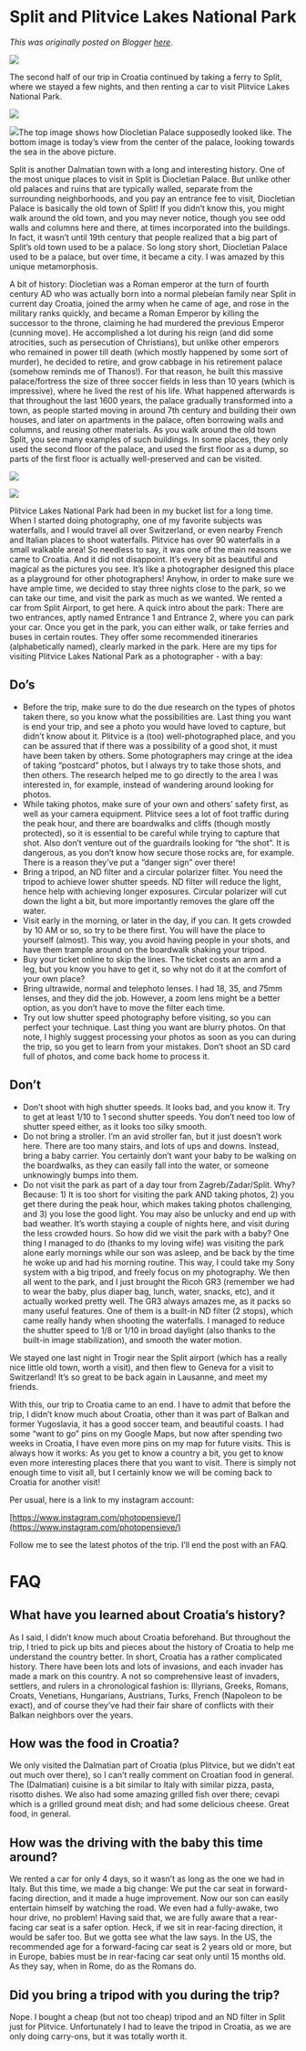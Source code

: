 # Split and Plitvice Lakes National Park

*This was originally posted on Blogger [here](https://photopensieve.blogspot.com/2022/06/split-and-plitvice-lakes-national-park.html)*.

![](https://lh3.googleusercontent.com/yCrDMw2fuj5_QA3pxAo6rtkkdSPzeYOYxuK-EGNkSoGaxMCTOTkrEzoC9y1QmV9ajE8)

The second half of our trip in Croatia continued by taking a ferry to Split, where we stayed a few nights, and then renting a car to visit Plitvice Lakes National Park.

![](https://lh6.googleusercontent.com/YloopWGOwgz6ZnaksQwwiLiIF0hanpelT-fuPtA_6QJxwDd2EIo75zdEdv3LIZG11QU)

![](https://lh6.googleusercontent.com/Ar7q1CZY42GbZFVCHvh9RfSXWFsRgJTE0Ff6zByOzI9v32bQWtkl8-dkfgb9ta9u5AA)The top image shows how Diocletian Palace supposedly looked like. The bottom image is today’s view from the center of the palace, looking towards the sea in the above picture.

Split is another Dalmatian town with a long and interesting history. One of the most unique places to visit in Split is Diocletian Palace. But unlike other old palaces and ruins that are typically walled, separate from the surrounding neighborhoods, and you pay an entrance fee to visit, Diocletian Palace is basically the old town of Split! If you didn’t know this, you might walk around the old town, and you may never notice, though you see odd walls and columns here and there, at times incorporated into the buildings. In fact, it wasn’t until 19th century that people realized that a big part of Split’s old town used to be a palace. So long story short, Diocletian Palace used to be a palace, but over time, it became a city. I was amazed by this unique metamorphosis.

A bit of history: Diocletian was a Roman emperor at the turn of fourth century AD who was actually born into a normal plebeian family near Split in current day Croatia, joined the army when he came of age, and rose in the military ranks quickly, and became a Roman Emperor by killing the successor to the throne, claiming he had murdered the previous Emperor (cunning move). He accomplished a lot during his reign (and did some atrocities, such as persecution of Christians), but unlike other emperors who remained in power till death (which mostly happened by some sort of murder), he decided to retire, and grow cabbage in his retirement palace (somehow reminds me of Thanos!). For that reason, he built this massive palace/fortress the size of three soccer fields in less than 10 years (which is impressive), where he lived the rest of his life. What happened afterwards is that throughout the last 1600 years, the palace gradually transformed into a town, as people started moving in around 7th century and building their own houses, and later on apartments in the palace, often borrowing walls and columns, and reusing other materials. As you walk around the old town Split, you see many examples of such buildings. In some places, they only used the second floor of the palace, and used the first floor as a dump, so parts of the first floor is actually well-preserved and can be visited.

![](https://lh4.googleusercontent.com/T8FfMzVZoiAPTo5GLIsbBrgrojIvr--vkjDc3QyC8Du9nRgT04DWDxrdRmw_aAqSoS0)

![](https://lh3.googleusercontent.com/slyjSWIm0lbvWuAjsUy00rtD1GL1k6oyCsMom2-TBRCyWxSyEsykQyMH0fBtWGQaY88)

Plitvice Lakes National Park had been in my bucket list for a long time. When I started doing photography, one of my favorite subjects was waterfalls, and I would travel all over Switzerland, or even nearby French and Italian places to shoot waterfalls. Plitvice has over 90 waterfalls in a small walkable area! So needless to say, it was one of the main reasons we came to Croatia. And it did not disappoint. It’s every bit as beautiful and magical as the pictures you see. It’s like a photographer designed this place as a playground for other photographers! Anyhow, in order to make sure we have ample time, we decided to stay three nights close to the park, so we can take our time, and visit the park as much as we wanted. We rented a car from Split Airport, to get here. A quick intro about the park: There are two entrances, aptly named Entrance 1 and Entrance 2, where you can park your car. Once you get in the park, you can either walk, or take ferries and buses in certain routes. They offer some recommended itineraries (alphabetically named), clearly marked in the park. Here are my tips for visiting Plitvice Lakes National Park as a photographer - with a bay:

## Do’s

* Before the trip, make sure to do the due research on the types of photos taken there, so you know what the possibilities are. Last thing you want is end your trip, and see a photo you would have loved to capture, but didn’t know about it. Plitvice is a (too) well-photographed place, and you can be assured that if there was a possibility of a good shot, it must have been taken by others. Some photographers may cringe at the idea of taking “postcard” photos, but I always try to take those shots, and then others. The research helped me to go directly to the area I was interested in, for example, instead of wandering around looking for photos.
* While taking photos, make sure of your own and others’ safety first, as well as your camera equipment. Plitvice sees a lot of foot traffic during the peak hour, and there are boardwalks and cliffs (though mostly protected), so it is essential to be careful while trying to capture that shot. Also don’t venture out of the guardrails looking for “the shot”. It is dangerous, as you don’t know how secure those rocks are, for example. There is a reason they’ve put a “danger sign” over there!
* Bring a tripod, an ND filter and a circular polarizer filter. You need the tripod to achieve lower shutter speeds. ND filter will reduce the light, hence help with achieving longer exposures. Circular polarizer will cut down the light a bit, but more importantly removes the glare off the water.
* Visit early in the morning, or later in the day, if you can. It gets crowded by 10 AM or so, so try to be there first. You will have the place to yourself (almost). This way, you avoid having people in your shots, and have them trample around on the boardwalk shaking your tripod.
* Buy your ticket online to skip the lines. The ticket costs an arm and a leg, but you know you have to get it, so why not do it at the comfort of your own place?
* Bring ultrawide, normal and telephoto lenses. I had 18, 35, and 75mm lenses, and they did the job. However, a zoom lens might be a better option, as you don’t have to move the filter each time.
* Try out low shutter speed photography before visiting, so you can perfect your technique. Last thing you want are blurry photos. On that note, I highly suggest processing your photos as soon as you can during the trip, so you get to learn from your mistakes. Don’t shoot an SD card full of photos, and come back home to process it.

## Don’t

* Don’t shoot with high shutter speeds. It looks bad, and you know it. Try to get at least 1/10 to 1 second shutter speeds. You don’t need too low of shutter speed either, as it looks too silky smooth.
* Do not bring a stroller. I’m an avid stroller fan, but it just doesn’t work here. There are too many stairs, and lots of ups and downs. Instead, bring a baby carrier. You certainly don’t want your baby to be walking on the boardwalks, as they can easily fall into the water, or someone unknowingly bumps into them.
* Do not visit the park as part of a day tour from Zagreb/Zadar/Split. Why? Because: 1) It is too short for visiting the park AND taking photos, 2) you get there during the peak hour, which makes taking photos challenging, and 3) you lose the good light. You may also be unlucky and end up with bad weather. It’s worth staying a couple of nights here, and visit during the less crowded hours.
So how did we visit the park with a baby? One thing I managed to do (thanks to my loving wife) was visiting the park alone early mornings while our son was asleep, and be back by the time he woke up and had his morning routine. This way, I could take my Sony system with a big tripod, and freely focus on my photography. We then all went to the park, and I just brought the Ricoh GR3 (remember we had to wear the baby, plus diaper bag, lunch, water, snacks, etc), and it actually worked pretty well. The GR3 always amazes me, as it packs so many useful features. One of them is a built-in ND filter (2 stops), which came really handy when shooting the waterfalls. I managed to reduce the shutter speed to 1/8 or 1/10 in broad daylight (also thanks to the built-in image stabilization), and smooth the water motion.

We stayed one last night in Trogir near the Split airport (which has a really nice little old town, worth a visit), and then flew to Geneva for a visit to Switzerland! It’s so great to be back again in Lausanne, and meet my friends.

With this, our trip to Croatia came to an end. I have to admit that before the trip, I didn’t know much about Croatia, other than it was part of Balkan and former Yugoslavia, it has a good soccer team, and beautiful coasts. I had some “want to go” pins on my Google Maps, but now after spending two weeks in Croatia, I have even more pins on my map for future visits. This is always how it works: As you get to know a country a bit, you get to know even more interesting places there that you want to visit. There is simply not enough time to visit all, but I certainly know we will be coming back to Croatia for another visit!

Per usual, here is a link to my instagram account:

[https://www.instagram.com/photopensieve/](https://www.instagram.com/photopensieve/)

Follow me to see the latest photos of the trip. I’ll end the post with an FAQ.

# FAQ

## What have you learned about Croatia’s history?

As I said, I didn’t know much about Croatia beforehand. But throughout the trip, I tried to pick up bits and pieces about the history of Croatia to help me understand the country better. In short, Croatia has a rather complicated history. There have been lots and lots of invasions, and each invader has made a mark on this country. A not so comprehensive least of invaders, settlers, and rulers in a chronological fashion is: Illyrians, Greeks, Romans, Croats, Venetians, Hungarians, Austrians, Turks, French (Napoleon to be exact), and of course they’ve had their fair share of conflicts with their Balkan neighbors over the years.

## How was the food in Croatia?

We only visited the Dalmatian part of Croatia (plus Plitvice, but we didn’t eat out much over there), so I can’t really comment on Croatian food in general. The (Dalmatian) cuisine is a bit similar to Italy with similar pizza, pasta, risotto dishes. We also had some amazing grilled fish over there; cevapi which is a grilled ground meat dish; and had some delicious cheese. Great food, in general.

## How was the driving with the baby this time around?

We rented a car for only 4 days, so it wasn’t as long as the one we had in Italy. But this time, we made a big change: We put the car seat in forward-facing direction, and it made a huge improvement. Now our son can easily entertain himself by watching the road. We even had a fully-awake, two hour drive, no problem! Having said that, we are fully aware that a rear-facing car seat is a safer option. Heck, if we sit in rear-facing direction, it would be safer too. But we gotta see what the law says. In the US, the recommended age for a forward-facing car seat is 2 years old or more, but in Europe, babies must be in rear-facing car seat only until 15 months old. As they say, when in Rome, do as the Romans do.

## Did you bring a tripod with you during the trip?

Nope. I bought a cheap (but not too cheap) tripod and an ND filter in Split just for Plitvice. Unfortunately I had to leave the tripod in Croatia, as we are only doing carry-ons, but it was totally worth it.